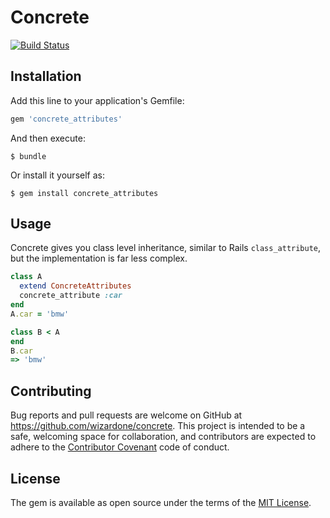 # Concrete
[![Build Status](https://travis-ci.org/wizardone/concrete.svg?branch=master)](https://travis-ci.org/wizardone/concrete)

## Installation

Add this line to your application's Gemfile:

```ruby
gem 'concrete_attributes'
```

And then execute:

    $ bundle

Or install it yourself as:

    $ gem install concrete_attributes

## Usage

Concrete gives you class level inheritance, similar to Rails
`class_attribute`, but the implementation is far less complex.
```ruby
class A
  extend ConcreteAttributes
  concrete_attribute :car
end
A.car = 'bmw'

class B < A
end
B.car
=> 'bmw'
```

## Contributing

Bug reports and pull requests are welcome on GitHub at https://github.com/wizardone/concrete. This project is intended to be a safe, welcoming space for collaboration, and contributors are expected to adhere to the [Contributor Covenant](http://contributor-covenant.org) code of conduct.


## License

The gem is available as open source under the terms of the [MIT License](http://opensource.org/licenses/MIT).
